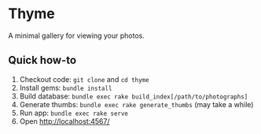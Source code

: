 # Thyme

A minimal gallery for viewing your photos.

## Quick how-to

1. Checkout code: `git clone` and `cd thyme`
2. Install gems: `bundle install`
3. Build database: `bundle exec rake build_index[/path/to/photographs]`
4. Generate thumbs: `bundle exec rake generate_thumbs` (may take a while)
5. Run app: `bundle exec rake serve`
6. Open <http://localhost:4567/>
